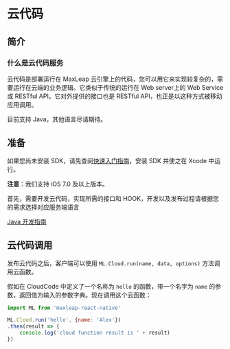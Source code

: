 # 云代码
## 简介
### 什么是云代码服务
云代码是部署运行在 MaxLeap 云引擎上的代码，您可以用它来实现较复杂的，需要运行在云端的业务逻辑。它类似于传统的运行在 Web server上的 Web Service或 RESTful API。它对外提供的接口也是 RESTful API，也正是以这种方式被移动应用调用。

目前支持 Java，其他语言尽请期待。

<!-- 目前支持 Java、Python、Node.js，其他语言尽请期待。 -->
## 准备

如果您尚未安装 SDK，请先查阅[快速入门指南](ML_DOCS_LINK_PLACEHOLDER_SDK_QUICKSTART_REACTNATIVE)，安装 SDK 并使之在 Xcode 中运行。

**注意**：我们支持 iOS 7.0 及以上版本。

首先，需要开发云代码，实现所需的接口和 HOOK，开发以及发布过程请根据您的需求选择对应服务端语言

[Java 开发指南](ML_DOCS_GUIDE_LINK_PLACEHOLDER_JAVA#CLOUD_CODE_ZH)

<!--
[Python 开发指南](ML_DOCS_GUIDE_LINK_PLACEHOLDER_PYTHON#CLOUD_CODE_ZH)，[Node.js 开发指南](ML_DOCS_GUIDE_LINK_PLACEHOLDER_NODEJS#CLOUD_CODE_ZH)
-->
## 云代码调用

发布云代码之后，客户端可以使用 `ML.Cloud.run(name, data, options)` 方法调用云函数。

假如在 CloudCode 中定义了一个名称为 `hello` 的函数，带一个名字为 `name` 的参数，返回值为输入的参数字典。现在调用这个云函数：

```js
import ML from 'maxleap-react-native'

ML.Cloud.run('hello', {name: 'Alex'})
.then(result => {
	console.log('cloud function result is ' + result)
})
```
